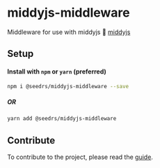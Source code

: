 # middyjs-middleware

Middleware for use with middyjs 🛵 [middyjs](https://github.com/middyjs/middy)

## Setup

#### Install with `npm` or `yarn` (preferred)

```bash
npm i @seedrs/middyjs-middleware --save
```

##### OR

```bash
yarn add @seedrs/middyjs-middleware
```

## Contribute

To contribute to the project, please read the [guide](CONTRIBUTING.md).
